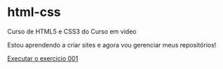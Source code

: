 # html-css
 Curso de HTML5 e CSS3 do Curso em video

Estou aprendendo a criar sites e agora vou gerenciar meus repositórios!

<a href="https://vitor-vascon.github.io/html-css/exercicos/ex001/index.html">Executar o exercicio 001</a>